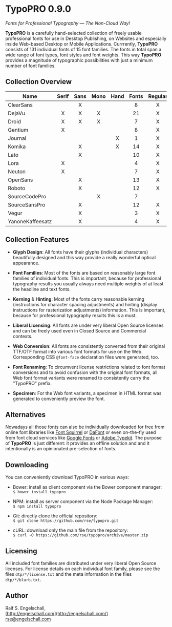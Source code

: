 
TypoPRO 0.9.0
=============

*Fonts for Professional Typography &mdash; The Non-Cloud Way!*

**TypoPRO** is a carefully hand-selected collection of freely usable
professional fonts for use in Desktop Publishing, on Websites and
especially inside Web-based Desktop or Mobile Applications. Currrently,
**TypoPRO** consists of 131 individual fonts of 15 font families. The
fonts in total span a wide range of font types, font styles and font
weights. This way **TypoPRO** provides a magnitude of typographic
possibilities with just a minimum number of font families.

Collection Overview
-------------------

Name            |Serif|Sans|Mono|Hand|Fonts|Regular|Italic|Cond|Thin|Medium|Normal|Bold|Black
----------------|:---:|:--:|:--:|:--:|:---:|:-----:|:----:|:--:|:--:|:----:|:----:|:--:|:---: 
ClearSans       |     | X  |    |    |  8  |  X    |  X   |    | X  |  X   |  X   | X  |   
DejaVu          |  X  | X  | X  |    | 21  |  X    |  X   | X  | X  |      |  X   | X  |     
Droid           |  X  | X  | X  |    |  7  |  X    |  X   |    |    |      |  X   | X  |     
Gentium         |  X  |    |    |    |  8  |  X    |  X   |    |    |      |  X   | X  |     
Journal         |     |    |    | X  |  1  |  X    |      |    |    |      |  X   |    |     
Komika          |     | X  |    | X  | 14  |  X    |  X   |    | X  |      |  X   | X  |     
Lato            |     | X  |    |    | 10  |  X    |  X   |    | X  |  X   |  X   | X  | X   
Lora            |  X  |    |    |    |  4  |  X    |  X   |    |    |      |  X   | X  |     
Neuton          |  X  |    |    |    |  7  |  X    |  X   |    | X  |  X   |  X   | X  | X   
OpenSans        |     | X  |    |    | 13  |  X    |  X   | X  |    |  X   |  X   | X  | X   
Roboto          |     | X  |    |    | 12  |  X    |  X   | X  | X  |  X   |  X   | X  |     
SourceCodePro   |     |    | X  |    |  7  |       |      |    | X  |  X   |  X   | X  | X   
SourceSansPro   |     | X  |    |    | 12  |  X    |  X   |    | X  |  X   |  X   | X  | X   
Vegur           |     | X  |    |    |  3  |  X    |      |    |    |  X   |  X   | X  |     
YanoneKaffeesatz|     | X  |    |    |  4  |  X    |      |    | X  |  X   |  X   | X  |     

Collection Features
-------------------

- **Glyph Design**:
  All fonts have their glyphs (individual characters) beautifully
  designed and this way provide a really wonderful optical appearance.

- **Font Families**:
  Most of the fonts are based on reasonably large font families of
  individual fonts. This is important, because for professional
  typography results you usually always need multiple weights of at
  least the headline and text fonts.

- **Kerning** & **Hinting**:
  Most of the fonts carry reasonable kerning (instructions for
  character spacing adjustments) and hinting (display instructions for
  rasterization adjustments) information. This is important, because for
  professional typography results this is a must.

- **Liberal Licensing**:
  All fonts are under very liberal Open Source licenses and can be
  freely used even in Closed Source and Commercial contexts.

- **Web Conversion**:
  All fonts are consistently converted from their original TTF/OTF
  format into various font formats for use on the Web. Corresponding
  CSS `@font-face` declaration files were generated, too.
  
- **Font Renaming**:
  To circumvent license restrictions related to font format conversions
  and to avoid confusion with the original font formats, all Web font
  format variants were renamed to consistently carry the "TypoPRO"
  prefix.
  
- **Specimen**:
  For the Web font variants, a specimen in HTML format was generated to
  conveniently preview the font.

Alternatives
------------

Nowadays all those fonts can also be individually
downloaded for free from online font libraries like
[Font Squirrel](http://www.fontsquirrel.com/) or
[DaFont](http://www.dafont.com/) or even on-the-fly used from font
cloud services like [Google Fonts](http://www.google.com/fonts) or
[Adobe Typekit](https://typekit.com/). The purpose of **TypoPRO** is just
different: it provides an offline solution and and it intentionally
is an opinionated pre-selection of fonts.

Downloading
-----------

You can conveniently download TypoPRO in various ways:

- Bower: install as client component via the Bower component manager:<br/>
  `$ bower install typopro`

- NPM: install as server component via the Node Package Manager:<br/>
  `$ npm install typopro`

- Git: directly clone the official repository:<br/>
  `$ git clone https://github.com/rse/typopro.git`

- cURL: download only the main file from the repository:<br/>
  `$ curl -O https://github.com/rse/typopro/archive/master.zip`

Licensing
---------

All included font families are distributed under very liberal Open Source licenses.
For license details on each individual font family, please see the files
`dtp/*/license.txt` and the meta information in the files `dtp/*/blurb.txt`.

Author
------

Ralf S. Engelschall,<br/>
[http://engelschall.com](http://engelschall.com/)<br/>
[rse@engelschall.com](mailto:rse@engelschall.com)

